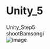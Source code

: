 # Unity_5  
Unity_Step5  
shootBamsongi  
![image](https://user-images.githubusercontent.com/87409157/127766981-492eca61-72ee-4492-97e0-14599c5d17b2.png)

